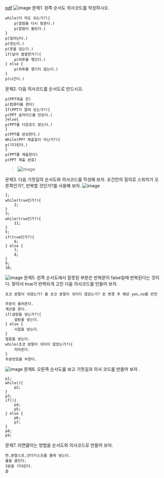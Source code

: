 [pdf](../pdf/JAVA240812simple254.pdf)
![image](../images/image14.png)
문제1. 왼쪽 순서도 의사코드를 작성하시오.
```
while(더 자도 되는가?){
    p(알람을 다시 맞춘다.)
    p(알람이 울린다.)
}
p(일어난다.)
p(씻는다.)
p(옷을 입는다.)
if(날이 쌀쌀한가?){
    p(외투를 챙긴다.)
} else {
    p(외투를 챙기지 않는다.)
}
p(나간다.)

```
문제2. 다음 의사코드를 순서도로 만드시오.
```
p(PPT제출 전)
p(컴퓨터를 켠다)
If(PPT가 깔려 있는가?){
p(PPT 슬라이드를 만든다.)
}else{
p(PPT를 다운로드 받는다.)
}
p(PPT를 완성한다.)
While(PPT 제출일이 아닌가?){
p(기다린다.)
}
p(PPT를 제출한다)
p(PPT 제출 완료)
```
> ![image](../images/image16.png)


문제3. 다음 기찻길의 순서도와 의사코드를 작성해 보자. 
조건안의 질의로 스위치가 오른쪽인가?, 반복할 것인가?를 사용해 보자.
![image](../images/image15.png)
```
1;
while(true인가?){
    2;
}
3;
while(true인가?){
    11;
}
5;
if(true인가?){
    6;
} else {
    7;
    8;
}
9;
10;
```
![image](../images/image17.png)
문제5. 왼쪽 순서도에서 잘못된 부분은 반복문이 false일때 반복된다는 것이다. 찾아서
true가 반복되게 고친 다음 의사코드를 만들어 보자.
```
초코 분말이 섞였는가? 를 초코 분말이 섞이지 않았는가? 로 변경 후 해당 yes,no를 반전
```
```
주문이 들어온다.
계산을 한다.
if(설탕을 넣는가?){
    설탕을 넣는다.
} else {
    시럽을 넣는다.
}
얼음을 넣는다.
while(초코 분말이 섞이지 않았는가?){
    저어준다.
}
주문번호를 부른다.
```
![image](../images/image18.png)
문제6. 오른쪽 순서도를 보고 기찻길과 의사 코드를 만들어 보자 .
```
p1;
while(){
    p2;
}
p3;
if(){
    p4;
    p5;
} else {
    p6;
    p7;
}
p8;
p9;
```
문제7. 라면끓이는 방법을 순서도와 의사코드로 만들어 보자.
```
면,분말스프,건더기스프를 물에 넣는다.
물을 끓인다.
3분을 기다린다.
끝
```
